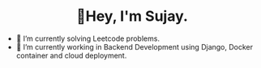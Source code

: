 <h1 align="center">👋Hey, I'm Sujay.</h1>


          

- 🔭 I’m currently solving Leetcode problems.
- 🌱 I’m currently working in  Backend Development using Django, Docker container and cloud deployment.





     





                                                                                               
                                                                                                        




